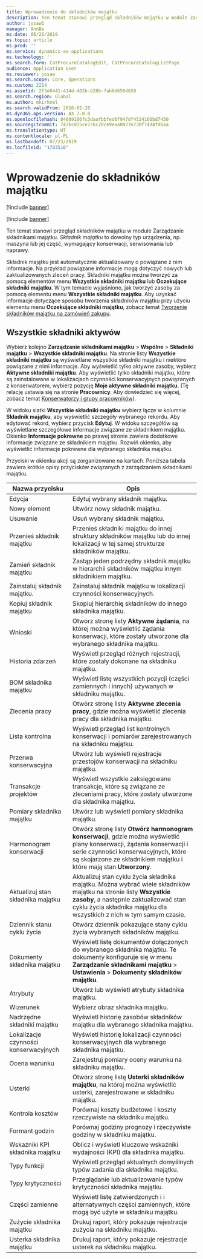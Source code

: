 ```yaml
---
title: Wprowadzenie do składników majątku
description: Ten temat stanowi przegląd składników majątku w module Zarządzanie składnikami majątku.
author: josaw1
manager: AnnBe
ms.date: 06/26/2019
ms.topic: article
ms.prod: ''
ms.service: dynamics-ax-applications
ms.technology: ''
ms.search.form: CatProcureCatalogEdit, CatProcureCatalogListPage
audience: Application User
ms.reviewer: josaw
ms.search.scope: Core, Operations
ms.custom: 2214
ms.assetid: 2f3e0441-414d-402b-b28b-7ab0d650d658
ms.search.region: Global
ms.author: mkirknel
ms.search.validFrom: 2016-02-28
ms.dyn365.ops.version: AX 7.0.0
ms.openlocfilehash: 84609106fc3daafbbfed6f947df4524160bd7450
ms.sourcegitcommit: 747bcd25ce7c6c20ce9eaa0027e730f74d4fd6aa
ms.translationtype: HT
ms.contentlocale: pl-PL
ms.lasthandoff: 07/23/2019
ms.locfileid: "1783516"
---
```

# <a name="introduction-to-assets"></a>Wprowadzenie do składników majątku

[!include [banner](../../includes/banner.md)]

[!include [banner](../../includes/preview-banner.md)]

Ten temat stanowi przegląd składników majątku w module Zarządzanie składnikami majątku. *Składnik majątku* to dowolny typ urządzenia, np. maszyna lub jej część, wymagający konserwacji, serwisowania lub naprawy.

Składnik majątku jest automatycznie aktualizowany o powiązane z nim informacje. Na przykład powiązane informacje mogą dotyczyć nowych lub zaktualizowanych zleceń pracy. Składniki majątku można tworzyć za pomocą elementów menu **Wszystkie składniki majątku** lub **Oczekujące składniki majątku**. W tym temacie wyjaśniono, jak tworzyć zasoby za pomocą elementu menu **Wszystkie składniki majątku**. Aby uzyskać informacje dotyczące sposobu tworzenia składników majątku przy użyciu elementu menu **Oczekujące składniki majątku**, zobacz temat [Tworzenie składników majątku na zamówień zakupu](../objects/create-objects-based-on-purchase-orders.md).

## <a name="all-assets"></a>Wszystkie składniki aktywów

Wybierz kolejno **Zarządzanie składnikami majątku** \> **Wspólne** \> **Składniki majątku** \> **Wszystkie składniki majątku**. Na stronie listy **Wszystkie składniki majątku** są wyświetlane wszystkie składniki majątku i niektóre powiązane z nimi informacje. Aby wyświetlić tylko aktywne zasoby, wybierz **Aktywne składniki majątku**. Aby wyświetlić tylko składniki majątku, które są zainstalowane w lokalizacjach czynności konserwacyjnych powiązanych z konserwatorem, wybierz pozycję **Moje aktywne składniki majątku**. (Tę relację ustawia się na stronie **Pracownicy**. Aby dowiedzieć się więcej, zobacz temat [Konserwatorzy i grupy pracowników](../setup-for-objects/workers-and-worker-groups.md)).

W widoku siatki **Wszystkie składniki majątku** wybierz łącze w kolumnie **Składnik majątku**, aby wyświetlić szczegóły wybranego rekordu. Aby edytować rekord, wybierz przycisk **Edytuj**. W widoku szczegółów są wyświetlane szczegółowe informacje związane ze składnikiem majątku. Okienko **Informacje pokrewne** po prawej stronie zawiera dodatkowe informacje związane ze składnikiem majątku. Rozwiń okienko, aby wyświetlić informacje pokrewne dla wybranego składnika majątku.

Przyciski w okienku akcji są zorganizowane na kartach. Poniższa tabela zawiera krótkie opisy przycisków związanych z zarządzaniem składnikami majątku.

| Nazwa przycisku          | Opis                                                                                                                                                       |
|----------------------|-------------------------------------------------------------------------------------------------------------------------------------------------------------------|
| Edycja                 | Edytuj wybrany składnik majątku.                                                                                                                                         |
| Nowy element                  | Utwórz nowy składnik majątku.                                                                                                                                                |
| Usuwanie               | Usuń wybrany składnik majątku.                                                                                                                                       |
| Przenieś składnik majątku           | Przenieś składniki majątku do innej struktury składników majątku lub do innej lokalizacji w tej samej strukturze składników majątku.                                                                                         |
| Zamień składnik majątku        | Zastąp jeden podrzędny składnik majątku w hierarchii składników majątku innym składnikiem majątku.                                                                                                  |
| Zainstaluj składnik majątku.        | Zainstaluj składnik majątku w lokalizacji czynności konserwacyjnych.                                                                                                                          |
| Kopiuj składnik majątku           | Skopiuj hierarchię składników do innego składnika majątku.                                                                                                                          |
| Wnioski             | Otwórz stronę listy **Aktywne żądania**, na której można wyświetlić żądania konserwacji, które zostały utworzone dla wybranego składnika majątku.                                                                         |
| Historia zdarzeń        | Wyświetl przegląd różnych rejestracji, które zostały dokonane na składniku majątku.                                                                                                         |
| BOM składnika majątku            | Wyświetl listę wszystkich pozycji (części zamiennych i innych) używanych w składniku majątku.                                                                                  |
| Zlecenia pracy          | Otwórz stronę listy **Aktywne zlecenia pracy**, gdzie można wyświetlić zlecenia pracy dla składnika majątku.                                                                                        |
| Lista kontrolna            | Wyświetl przegląd list kontrolnych konserwacji i pomiarów zarejestrowanych na składniku majątku.                                                                                                 |
| Przerwa konserwacyjna | Utwórz lub wyświetl rejestracje przestojów konserwacji na składniku majątku.                                                                                                       |
| Transakcje projektów | Wyświetl wszystkie zaksięgowane transakcje, które są związane ze zleceniami pracy, które zostały utworzone dla składnika majątku.                                                                                       |
| Pomiary składnika majątku       | Utwórz lub wyświetl pomiary składnika majątku.                                                                                                               |
| Harmonogram konserwacji | Otwórz stronę listy **Otwórz harmonogram konserwacji**, gdzie można wyświetlić plany konserwacji, żądania konserwacji i serie czynności konserwacyjnych, które są skojarzone ze składnikiem majątku i które mają stan **Utworzony**. |
| Aktualizuj stan składnika majątku   | Aktualizuj stan cyklu życia składnika majątku. Można wybrać wiele składników majątku na stronie listy **Wszystkie zasoby**, a następnie zaktualizować stan cyklu życia składnika majątku dla wszystkich z nich w tym samym czasie.              |
| Dziennik stanu cyklu życia  | Otwórz dziennik pokazujące stany cyklu życia wybranych składników majątku.                                                                                                                 |
| Dokumenty składnika majątku      | Wyświetl listę dokumentów dołączonych do wybranego składnika majątku. Te dokumenty konfiguruje się w menu **Zarządzanie składnikami majątku** \> **Ustawienia** \> **Dokumenty składników majątku**.                 |
| Atrybuty           | Utwórz lub wyświetl atrybuty składnika majątku.                                                                                                                             |
| Wizerunek                | Wybierz obraz składnika majątku.                                                                                                                                   |
| Nadrzędne składniki majątku        | Wyświetl historię zasobów składników majątku dla wybranego składnika majątku.                                                                                                                |
| Lokalizacje czynności konserwacyjnych | Wyświetl historię lokalizacji czynności konserwacyjnych dla wybranego składnika majątku.                                                                                                          |
| Ocena warunku | Zarejestruj pomiary oceny warunku na składniku majątku.                                                                                                         |
| Usterki               | Otwórz stronę listę **Usterki składników majątku**, na której można wyświetlić usterki, zarejestrowane w składniku majątku.                                                                                             |
| Kontrola kosztów         | Porównaj koszty budżetowe i koszty rzeczywiste na składniku majątku.                                                                                                              |
| Formant godzin         | Porównaj godziny prognozy i rzeczywiste godziny w składniku majątku.                                                                                                              |
| Wskaźniki KPI składnika majątku           | Oblicz i wyświetl kluczowe wskaźniki wydajności (KPI) dla składnika majątku.                                                                                              |
| Typy funkcji            | Wyświetl przegląd aktualnych domyślnych typów zadania dla składnika majątku.                                                                                                            |
| Typy krytyczności    | Przeglądanie lub aktualizowanie typów krytyczności składnika majątku.                                                                                                                              |
| Części zamienne          | Wyświetl listę zatwierdzonych i i alternatywnych części zamiennych, które mogą być użyte w składniku majątku.                                                                               |
| Zużycie składnika majątku    | Drukuj raport, który pokazuje rejestracje zużycia na składniku majątku.                                                                                                |
| Usterka składnika majątku          | Drukuj raport, który pokazuje rejestracje usterek na składniku majątku.                                                                                                      |
